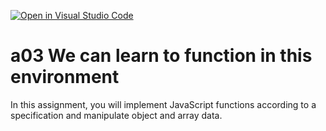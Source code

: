[![Open in Visual Studio Code](https://classroom.github.com/assets/open-in-vscode-f059dc9a6f8d3a56e377f745f24479a46679e63a5d9fe6f495e02850cd0d8118.svg)](https://classroom.github.com/online_ide?assignment_repo_id=6512894&assignment_repo_type=AssignmentRepo)
# a03 We can learn to function in this environment
In this assignment, you will implement JavaScript functions according to a specification and manipulate object and array data.
